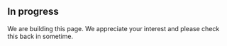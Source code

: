 ## In progress
We are building this page. We appreciate your interest and please check this back in sometime.
